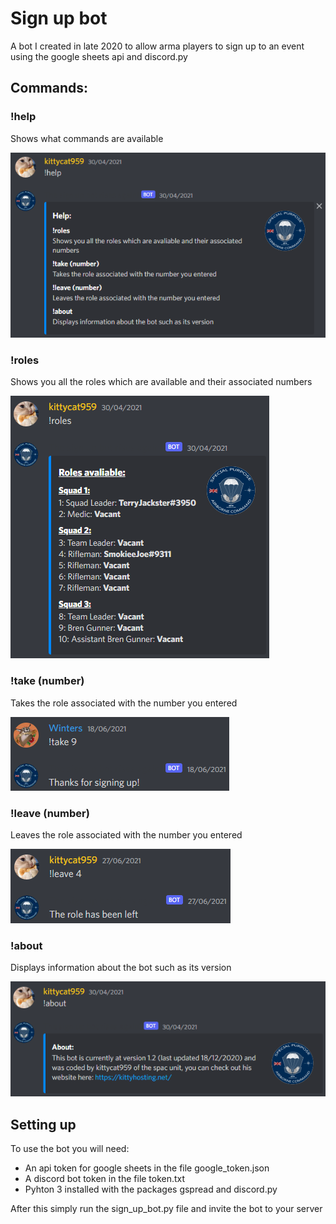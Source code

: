 # Sign up bot
A bot I created in late 2020 to allow arma players to sign up to an event using the google sheets api and discord.py

## Commands:
### !help
Shows what commands are available

![!help](screenshots/!help.png)

### !roles
Shows you all the roles which are available and their associated numbers

![!roles](screenshots/!roles.png)

### !take (number)
Takes the role associated with the number you entered

![!take](screenshots/!take.png)

### !leave (number)
Leaves the role associated with the number you entered

![!leave](screenshots/!leave.png)

### !about
Displays information about the bot such as its version

![!about](screenshots/!about.png)

## Setting up
To use the bot you will need:
- An api token for google sheets in the file google_token.json
- A discord bot token in the file token.txt
- Pyhton 3 installed with the packages gspread and discord.py

After this simply run the sign_up_bot.py file and invite the bot to your server